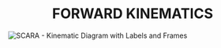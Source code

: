 <h1 align="center"> FORWARD KINEMATICS </h1> 

![SCARA - Kinematic Diagram with Labels and Frames](https://github.com/limwelwel/Robotics2_FK-IK_Group9_SCARA_2024/assets/157688731/b2f9e46e-754d-43fd-abe0-713e7a039b36)
